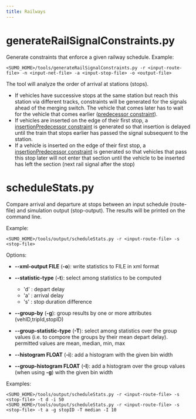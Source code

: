 ```yaml
---
title: Railways
---
```


# generateRailSignalConstraints.py

Generate constraints that enforce a given railway schedule. Example:

```
<SUMO_HOME>/tools/generateRailSignalConstraints.py -r <input-route-file> -n <input-net-file> -a <input-stop-file> -o <output-file>
```

The tool will analyze the order of arrival at stations (stops). 

- If vehicles have successive stops at the same station but reach this station via different tracks, constraints will be generated for the signals ahead of the merging switch. The vehicle that comes later has to wait for the vehicle that comes earlier ([predecessor constraint](../Simulation/Railways.md#predecessor_constraint)).
- If vehicles are inserted on the edge of their first stop, a [insertionPredecessor constraint](../Simulation/Railways.md#insertionpredecessor_constraint) is generated so that insertion is delayed until the train that stops earlier has passed the signal subsequent to the station.
- If a vehicle is inserted on the edge of their first stop, a [insertionPredecessor constraint](../Simulation/Railways.md#insertionpredecessor_constraint) is generated so that vehicles that pass this stop later will not enter that section until the vehicle to be inserted has left the section (next rail signal after the stop)


# scheduleStats.py

Compare arrival and departure at stops between an input schedule (route-file) and
simulation output (stop-output). The results will be printed on the command line.

Example:
```
<SUMO_HOME>/tools/output/scheduleStats.py -r <input-route-file> -s <stop-file>
```

Options:

- **--xml-output FILE** (**-o**): write statistics to FILE in xml format
- **--statistic-type** (**-t**): select among statistics to be computed
  - 'd' : depart delay
  - 'a' : arrival delay
  - 's' : stop duration difference
  
- **--group-by** (**-g**): group results by one or more attributes (vehID,tripId,stopID)
- **--group-statistic-type** (**-T**): select among statistics over the group values (i.e. to compore the groups by their mean depart delay). permitted values are mean, median, min, max
- **--histogram FLOAT** (**-i**): add a histogram with the given bin width
- **--group-histogram FLOAT** (**-I**): add a histogram over the group values (when using **-g**) with the given bin width

Examples:
```
<SUMO_HOME>/tools/output/scheduleStats.py -r <input-route-file> -s <stop-file> -t d -i 50
<SUMO_HOME>/tools/output/scheduleStats.py -r <input-route-file> -s <stop-file> -t a -g stopID -T median -I 10
```
